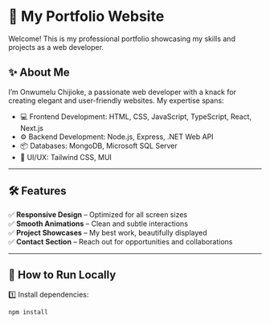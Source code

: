 # 🚀 My Portfolio Website

Welcome! This is my professional portfolio showcasing my skills and projects as a web developer.

## ✨ About Me

I’m Onwumelu Chijioke, a passionate web developer with a knack for creating elegant and user-friendly websites. My expertise spans:

- 💻 Frontend Development: HTML, CSS, JavaScript, TypeScript, React, Next.js
- ⚙️ Backend Development: Node.js, Express, .NET Web API
- 📦 Databases: MongoDB, Microsoft SQL Server
- 🎨 UI/UX: Tailwind CSS, MUI

---

## 🛠️ Features

✅ **Responsive Design** – Optimized for all screen sizes  
✅ **Smooth Animations** – Clean and subtle interactions  
✅ **Project Showcases** – My best work, beautifully displayed  
✅ **Contact Section** – Reach out for opportunities and collaborations  

---

## 🚀 How to Run Locally

1️⃣ Install dependencies:

```bash
npm install
